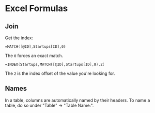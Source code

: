 # Excel Formulas

## Join

Get the index:

	=MATCH([@ID],Startups[ID],0)

The `0` forces an exact match.

	=INDEX(Startups,MATCH([@ID],Startups[ID],0),2)

The `2` is the index offset of the value you're looking for.

## Names

In a table, columns are automatically named by their headers. To name a table, do so under "Table" -> "Table Name:".
